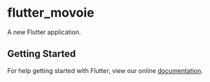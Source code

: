 # flutter_movoie

A new Flutter application.

## Getting Started

For help getting started with Flutter, view our online
[documentation](https://flutter.io/).
